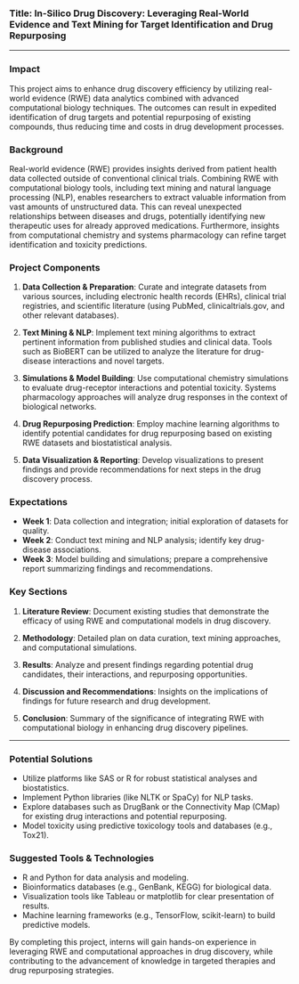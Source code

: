 ### Title: **In-Silico Drug Discovery: Leveraging Real-World Evidence and Text Mining for Target Identification and Drug Repurposing**

---

### Impact
This project aims to enhance drug discovery efficiency by utilizing real-world evidence (RWE) data analytics combined with advanced computational biology techniques. The outcomes can result in expedited identification of drug targets and potential repurposing of existing compounds, thus reducing time and costs in drug development processes.

### Background
Real-world evidence (RWE) provides insights derived from patient health data collected outside of conventional clinical trials. Combining RWE with computational biology tools, including text mining and natural language processing (NLP), enables researchers to extract valuable information from vast amounts of unstructured data. This can reveal unexpected relationships between diseases and drugs, potentially identifying new therapeutic uses for already approved medications. Furthermore, insights from computational chemistry and systems pharmacology can refine target identification and toxicity predictions.

### Project Components
1. **Data Collection & Preparation**: Curate and integrate datasets from various sources, including electronic health records (EHRs), clinical trial registries, and scientific literature (using PubMed, clinicaltrials.gov, and other relevant databases).
   
2. **Text Mining & NLP**: Implement text mining algorithms to extract pertinent information from published studies and clinical data. Tools such as BioBERT can be utilized to analyze the literature for drug-disease interactions and novel targets.

3. **Simulations & Model Building**: Use computational chemistry simulations to evaluate drug-receptor interactions and potential toxicity. Systems pharmacology approaches will analyze drug responses in the context of biological networks.

4. **Drug Repurposing Prediction**: Employ machine learning algorithms to identify potential candidates for drug repurposing based on existing RWE datasets and biostatistical analysis.

5. **Data Visualization & Reporting**: Develop visualizations to present findings and provide recommendations for next steps in the drug discovery process.

### Expectations
- **Week 1**: Data collection and integration; initial exploration of datasets for quality.
- **Week 2**: Conduct text mining and NLP analysis; identify key drug-disease associations.
- **Week 3**: Model building and simulations; prepare a comprehensive report summarizing findings and recommendations.

### Key Sections
1. **Literature Review**: Document existing studies that demonstrate the efficacy of using RWE and computational models in drug discovery.
   
2. **Methodology**: Detailed plan on data curation, text mining approaches, and computational simulations.

3. **Results**: Analyze and present findings regarding potential drug candidates, their interactions, and repurposing opportunities.

4. **Discussion and Recommendations**: Insights on the implications of findings for future research and drug development.

5. **Conclusion**: Summary of the significance of integrating RWE with computational biology in enhancing drug discovery pipelines.

---

### Potential Solutions
- Utilize platforms like SAS or R for robust statistical analyses and biostatistics.
- Implement Python libraries (like NLTK or SpaCy) for NLP tasks.
- Explore databases such as DrugBank or the Connectivity Map (CMap) for existing drug interactions and potential repurposing.
- Model toxicity using predictive toxicology tools and databases (e.g., Tox21).

### Suggested Tools & Technologies
- R and Python for data analysis and modeling.
- Bioinformatics databases (e.g., GenBank, KEGG) for biological data.
- Visualization tools like Tableau or matplotlib for clear presentation of results.
- Machine learning frameworks (e.g., TensorFlow, scikit-learn) to build predictive models.

By completing this project, interns will gain hands-on experience in leveraging RWE and computational approaches in drug discovery, while contributing to the advancement of knowledge in targeted therapies and drug repurposing strategies.